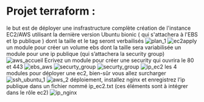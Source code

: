 # Projet terraform :

le but est de déployer une insfrastructure complète 
création de l'instance EC2/AWS utilisant la dernière version Ubuntu bionic ( qui s'attachera à l'EBS et Ip publique ) dont la taille et le tag seront verbailisés
![plan_1](https://github.com/mikimihia/terraform/assets/44511981/bef83b3a-cd93-4cbb-94c2-cc7afef40196)
![ec2apply](https://github.com/mikimihia/terraform/assets/44511981/93970249-2ef0-439e-926d-6019283463f9)
un module pour créer un volume ebs dont la taille sera variabilisée
un module pour une ip publique (qui s’attachera la security group)
![aws_accueil](https://github.com/mikimihia/terraform/assets/44511981/b35b142b-085e-4620-a01a-577232632b65)
Ecrivez un module pour créer une security qui ouvrira le 80 et 443
![ebs_aws](https://github.com/mikimihia/terraform/assets/44511981/428cf718-2da5-4e5c-b2aa-ab0fafc9fce4)
![securty_group](https://github.com/mikimihia/terraform/assets/44511981/77992fa0-d4b5-47a2-98af-0b610f00e936)
![securty_group](https://github.com/mikimihia/terraform/assets/44511981/b71f16b7-9798-46cf-b7fe-1923e08e07e1)
![ip_ec2](https://github.com/mikimihia/terraform/assets/44511981/538dd83c-769d-423d-aa7c-961f32a7067e)
les 4 modules pour déployer une ec2, bien-sûr vous allez surcharger
![ssh_ubuntu_1](https://github.com/mikimihia/terraform/assets/44511981/1f7f5653-9042-4121-9344-90349128090d)
![aws_2](https://github.com/mikimihia/terraform/assets/44511981/9f2b3813-819c-4d9b-b71c-b688b83b7db9)
déploiement, installez nginx et enregistrez l’ip publique dans un fichier nommé ip_ec2.txt (ces
  éléments sont à intégrer dans le rôle ec2)
![ip_nginx](https://github.com/mikimihia/terraform/assets/44511981/12ed10a3-7f19-43ac-8229-126f65249f9a)

